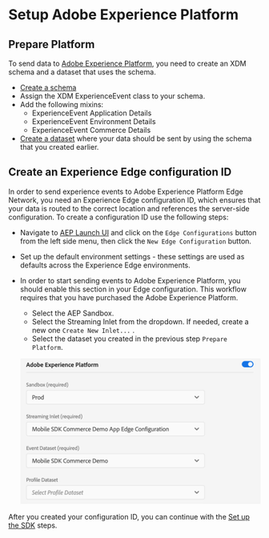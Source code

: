 # Setup Adobe Experience Platform

## Prepare Platform

To send data to [Adobe Experience Platform](https://platform.adobe.com/), you need to create an XDM schema and a dataset that uses the schema.

* [Create a schema](https://www.adobe.io/apis/experienceplatform/home/tutorials/alltutorials.html#!api-specification/markdown/narrative/tutorials/schema_editor_tutorial/schema_editor_tutorial.md)
* Assign the XDM ExperienceEvent class to your schema.
* Add the following mixins: 
  * ExperienceEvent Application Details
  * ExperienceEvent Environment Details
  * ExperienceEvent Commerce Details
* [Create a dataset](https://platform.adobe.com/dataset/overview) where your data should be sent by using the schema that you created earlier.

## Create an Experience Edge configuration ID

In order to send experience events to Adobe Experience Platform Edge Network, you need an Experience Edge configuration ID, which ensures that your data is routed to the correct location and references the server-side configuration. To create a configuration ID use the following steps:

* Navigate to [AEP Launch UI](https://experience.adobe.com/launch) and click on the `Edge Configurations` button from the left side menu, then click the `New Edge Configuration` button.

* Set up the default environment settings - these settings are used as defaults across the Experience Edge environments.

* In order to start sending events to Adobe Experience Platform, you should enable this section in your Edge configuration. This workflow requires that you have purchased the Adobe Experience Platform. 

  * Select the AEP Sandbox.
  * Select the Streaming Inlet from the dropdown. If needed, create a new one `Create New Inlet...` . 
  * Select the dataset you created in the previous step `Prepare Platform`.

  ![Enable Adobe Experience Platform in ExEdge configuration](../../.gitbook/assets/aep-enable-dataset.png)

  

After you created your configuration ID, you can continue with the [Set up the SDK](https://github.com/Adobe-Marketing-Cloud/aep-sdks-documentation/tree/794ac7be1c848e8501c4af1f7fbdbbb2970a04aa/alpha/experience-platform-extension/set-up-the-sdk/README.md) steps.

